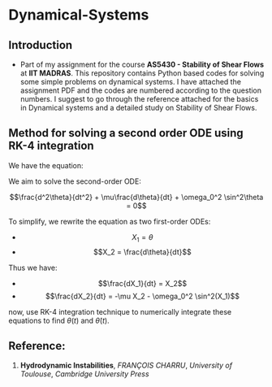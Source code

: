 # Dynamical-Systems 
## Introduction
- Part of my assignment for the course **AS5430 - Stability of Shear Flows** at **IIT MADRAS**. 
This repository contains Python based codes for solving some simple problems on dynamical systems. I have attached the assignment PDF and the codes are numbered according to the question numbers. I suggest to go through the reference attached for the basics in Dynamical systems and a detailed study on Stability of Shear Flows.

## Method for solving a second order ODE using RK-4 integration
We have the equation:

We aim to solve the second-order ODE:

$$\frac{d^2\theta}{dt^2} + \mu\frac{d\theta}{dt} + \omega_0^2 \sin^2\theta = 0$$

To simplify, we rewrite the equation as two first-order ODEs:

- $$X_1 = \theta$$
- $$X_2 = \frac{d\theta}{dt}$$ 

Thus we have:

- $$\frac{dX_1}{dt} = X_2$$
- $$\frac{dX_2}{dt} = -\mu X_2 - \omega_0^2 \sin^2(X_1)$$

now, use RK-4 integration technique to numerically integrate these equations to find $\theta(t)$ and $\dot{\theta}(t)$.

## Reference:
1) **Hydrodynamic Instabilities**, *FRANÇOIS CHARRU*, *University of Toulouse*, *Cambridge University Press*
